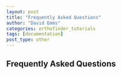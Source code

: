 ```yaml
---
layout: post
title: "Frequently Asked Questions"
author: "David Emms"
categories: orthofinder_tutorials
tags: [documentation]
post_type: other
---
```


## Frequently Asked Questions
